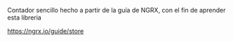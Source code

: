 Contador sencillo hecho a partir de la guía de NGRX, con el fin de aprender esta libreria

https://ngrx.io/guide/store
